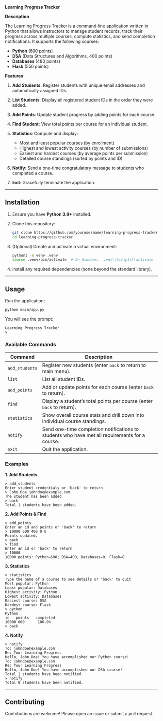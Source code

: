 **Learning Progress Tracker**

**Description**

The Learning Progress Tracker is a command-line application written in Python that allows instructors to manage student records, track their progress across multiple courses, compute statistics, and send completion notifications. It supports the following courses:

* **Python** (600 points)
* **DSA** (Data Structures and Algorithms, 400 points)
* **Databases** (480 points)
* **Flask** (550 points)

**Features**

1. **Add Students**: Register students with unique email addresses and automatically assigned IDs.
2. **List Students**: Display all registered student IDs in the order they were added.
3. **Add Points**: Update student progress by adding points for each course.
4. **Find Student**: View total points per course for an individual student.
5. **Statistics**: Compute and display:

   * Most and least popular courses (by enrollment)
   * Highest and lowest activity courses (by number of submissions)
   * Easiest and hardest courses (by average points per submission)
   * Detailed course standings (sorted by points and ID)
6. **Notify**: Send a one-time congratulatory message to students who completed a course.
7. **Exit**: Gracefully terminate the application.

---

## Installation

1. Ensure you have **Python 3.8+** installed.

2. Clone this repository:

   ```bash
   git clone https://github.com/yourusername/learning-progress-tracker.git
   cd learning-progress-tracker
   ```

3. (Optional) Create and activate a virtual environment:

   ```bash
   python3 -m venv .venv
   source .venv/bin/activate  # On Windows: .venv\\Scripts\\activate
   ```

4. Install any required dependencies (none beyond the standard library).

---

## Usage

Run the application:

```bash
python main/app.py
```

You will see the prompt:

```
Learning Progress Tracker
>
```

### Available Commands

| Command        | Description                                                                                    |
| -------------- | ---------------------------------------------------------------------------------------------- |
| `add_students` | Register new students (enter `back` to return to main menu).                                   |
| `list`         | List all student IDs.                                                                          |
| `add_points`   | Add or update points for each course (enter `back` to return).                                 |
| `find`         | Display a student’s total points per course (enter `back` to return).                          |
| `statistics`   | Show overall course stats and drill down into individual course standings.                     |
| `notify`       | Send one-time completion notifications to students who have met all requirements for a course. |
| `exit`         | Quit the application.                                                                          |

### Examples

**1. Add Students**

```
> add_students
Enter student credentials or 'back' to return
> John Doe johndoe@example.com
The student has been added
> back
Total 1 students have been added.
```

**2. Add Points & Find**

```
> add_points
Enter an id and points or 'back' to return
> 10000 600 400 0 0
Points updated.
> back
> find
Enter an id or 'back' to return
> 10000
10000 points: Python=600; DSA=400; Databases=0; Flask=0
```

**3. Statistics**

```
> statistics
Type the name of a course to see details or 'back' to quit
Most popular: Python
Least popular: Databases
Highest activity: Python
Lowest activity: Databases
Easiest course: DSA
Hardest course: Flask
> python
Python
id   points   completed
10000 600      100.0%
> back
```

**4. Notify**

```
> notify
To: johndoe@example.com
Re: Your Learning Progress
Hello, John Doe! You have accomplished our Python course!
To: johndoe@example.com
Re: Your Learning Progress
Hello, John Doe! You have accomplished our DSA course!
Total 1 students have been notified.
> notify
Total 0 students have been notified.
```


---

## Contributing

Contributions are welcome! Please open an issue or submit a pull request.


